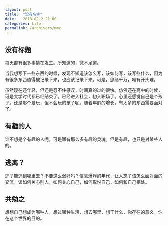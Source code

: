 ```yaml
---
layout: post
title:  "没有名字"
date:   2018-02-2 21:00
categories: Life
permalink: /archivers/mmz
---
```


## 没有标题

每天都有很多事情在发生。所知道的，微不足道。

当我想写下一些东西的时候，发现不知道该怎么写，该如何写，该写些什么，因为有很多东西值得被记录下来，也应该记录下来。可是，思绪千万，唯有开头难。

虽然现在还年轻，但还是忍不住感叹，时间真的过的很快。仿佛还在高中的时候，可是大学时代都已经结束了。已经进入社会，初入职场了。心里还感觉自己是个孩子。还是那个爱玩，但不会玩的孩子呢。随着年龄的增长，有太多的东西需要面对了。


## 有趣的人

谁不想是个有趣的人呢。可是哪有那么多有趣的灵魂。但是有趣，也只是对某些人的。

## 逃离？

逃？能逃到哪里去？不要这么弱好吗？信息爆炸的年代，让人忘了该怎么面对面的交流，该如何关心别人，如何关心自己，如何取悦自己，如何和自己相处。

## 共勉之

想想自己想成为哪种人，想过哪种生活，想去哪里，想干什么，你存在的意义，你在这个世界的目的。